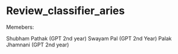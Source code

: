 # Review_classifier_aries

Memebers:

Shubham Pathak (GPT 2nd year)
Swayam Pal (GPT 2nd Year)
Palak Jhamnani (GPT 2nd year)
